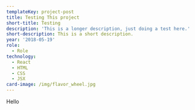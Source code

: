 ```yaml
---
templateKey: project-post
title: Testing This project
short-title: Testing
description: 'This is a longer description, just doing a test here.'
short-description: This is a short description.
year: '2018-05-19'
role:
  - Role
technology:
  - React
  - HTML
  - CSS
  - JSX
card-image: /img/flavor_wheel.jpg
---
```

Hello
